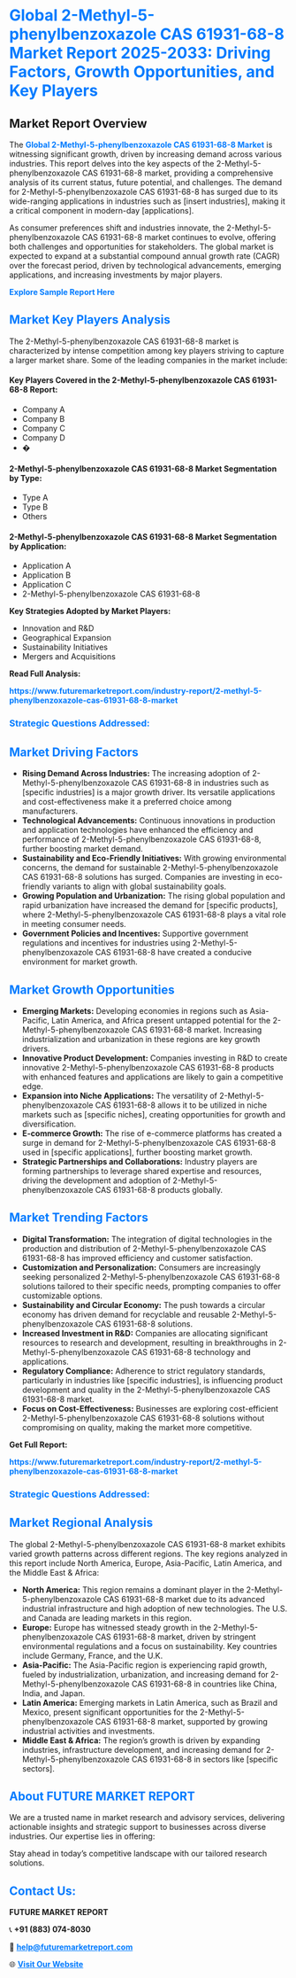 <h1 style="color: #007BFF;">Global 2-Methyl-5-phenylbenzoxazole CAS 61931-68-8 Market Report 2025-2033: Driving Factors, Growth Opportunities, and Key Players</h1>

<section id="overview">
<h2>Market Report Overview</h2>
<p>The <a href="https://www.futuremarketreport.com/industry-report/2-methyl-5-phenylbenzoxazole-cas-61931-68-8-market" style="color: #007BFF; text-decoration: none;"><strong>Global 2-Methyl-5-phenylbenzoxazole CAS 61931-68-8 Market</strong></a> is witnessing significant growth, driven by increasing demand across various industries. This report delves into the key aspects of the 2-Methyl-5-phenylbenzoxazole CAS 61931-68-8 market, providing a comprehensive analysis of its current status, future potential, and challenges. The demand for 2-Methyl-5-phenylbenzoxazole CAS 61931-68-8 has surged due to its wide-ranging applications in industries such as [insert industries], making it a critical component in modern-day [applications].</p>
<p>As consumer preferences shift and industries innovate, the 2-Methyl-5-phenylbenzoxazole CAS 61931-68-8 market continues to evolve, offering both challenges and opportunities for stakeholders. The global market is expected to expand at a substantial compound annual growth rate (CAGR) over the forecast period, driven by technological advancements, emerging applications, and increasing investments by major players.</p>
</section>

<section id="overview">
<p><a href="https://www.futuremarketreport.com/request-sample/reportId=116292" style="color: #007BFF; text-decoration: none;"><strong>Explore Sample Report Here</strong></a></p>
</section>

<section id="key-players">
<h2 style="color: #007BFF;">Market Key Players Analysis</h2>
<p>The 2-Methyl-5-phenylbenzoxazole CAS 61931-68-8 market is characterized by intense competition among key players striving to capture a larger market share. Some of the leading companies in the market include:</p>
<h4>Key Players Covered in the 2-Methyl-5-phenylbenzoxazole CAS 61931-68-8 Report:</h4>
<ul><li>Company A</li><li>Company B</li><li>Company C</li><li>Company D</li><li>�</li></ul>
<h4>2-Methyl-5-phenylbenzoxazole CAS 61931-68-8 Market Segmentation by Type:</h4>
<ul><li>Type A</li><li>Type B</li><li>Others</li></ul>

<h4>2-Methyl-5-phenylbenzoxazole CAS 61931-68-8 Market Segmentation by Application:</h4>
<ul><li>Application A</li><li>Application B</li><li>Application C</li><li>2-Methyl-5-phenylbenzoxazole CAS 61931-68-8</li></ul>
<p><strong>Key Strategies Adopted by Market Players:</strong></p>
<ul>
<li>Innovation and R&D</li>
<li>Geographical Expansion</li>
<li>Sustainability Initiatives</li>
<li>Mergers and Acquisitions</li>
</ul>
</section>

<section>
<p><strong>Read Full Analysis: </strong></p><a href="https://www.futuremarketreport.com/industry-report/2-methyl-5-phenylbenzoxazole-cas-61931-68-8-market" style="color: #007BFF; text-decoration: none;"><strong>https://www.futuremarketreport.com/industry-report/2-methyl-5-phenylbenzoxazole-cas-61931-68-8-market</strong></a>
<h3 style="color: #007BFF;">Strategic Questions Addressed:</h3>
</section>

<section id="driving-factors">
<h2 style="color: #007BFF;">Market Driving Factors</h2>
<ul>
<li><strong>Rising Demand Across Industries:</strong> The increasing adoption of 2-Methyl-5-phenylbenzoxazole CAS 61931-68-8 in industries such as [specific industries] is a major growth driver. Its versatile applications and cost-effectiveness make it a preferred choice among manufacturers.</li>
<li><strong>Technological Advancements:</strong> Continuous innovations in production and application technologies have enhanced the efficiency and performance of 2-Methyl-5-phenylbenzoxazole CAS 61931-68-8, further boosting market demand.</li>
<li><strong>Sustainability and Eco-Friendly Initiatives:</strong> With growing environmental concerns, the demand for sustainable 2-Methyl-5-phenylbenzoxazole CAS 61931-68-8 solutions has surged. Companies are investing in eco-friendly variants to align with global sustainability goals.</li>
<li><strong>Growing Population and Urbanization:</strong> The rising global population and rapid urbanization have increased the demand for [specific products], where 2-Methyl-5-phenylbenzoxazole CAS 61931-68-8 plays a vital role in meeting consumer needs.</li>
<li><strong>Government Policies and Incentives:</strong> Supportive government regulations and incentives for industries using 2-Methyl-5-phenylbenzoxazole CAS 61931-68-8 have created a conducive environment for market growth.</li>
</ul>
</section>

<section id="growth-opportunities">
<h2 style="color: #007BFF;">Market Growth Opportunities</h2>
<ul>
<li><strong>Emerging Markets:</strong> Developing economies in regions such as Asia-Pacific, Latin America, and Africa present untapped potential for the 2-Methyl-5-phenylbenzoxazole CAS 61931-68-8 market. Increasing industrialization and urbanization in these regions are key growth drivers.</li>
<li><strong>Innovative Product Development:</strong> Companies investing in R&D to create innovative 2-Methyl-5-phenylbenzoxazole CAS 61931-68-8 products with enhanced features and applications are likely to gain a competitive edge.</li>
<li><strong>Expansion into Niche Applications:</strong> The versatility of 2-Methyl-5-phenylbenzoxazole CAS 61931-68-8 allows it to be utilized in niche markets such as [specific niches], creating opportunities for growth and diversification.</li>
<li><strong>E-commerce Growth:</strong> The rise of e-commerce platforms has created a surge in demand for 2-Methyl-5-phenylbenzoxazole CAS 61931-68-8 used in [specific applications], further boosting market growth.</li>
<li><strong>Strategic Partnerships and Collaborations:</strong> Industry players are forming partnerships to leverage shared expertise and resources, driving the development and adoption of 2-Methyl-5-phenylbenzoxazole CAS 61931-68-8 products globally.</li>
</ul>
</section>

<section id="trending-factors">
<h2 style="color: #007BFF;">Market Trending Factors</h2>
<ul>
<li><strong>Digital Transformation:</strong> The integration of digital technologies in the production and distribution of 2-Methyl-5-phenylbenzoxazole CAS 61931-68-8 has improved efficiency and customer satisfaction.</li>
<li><strong>Customization and Personalization:</strong> Consumers are increasingly seeking personalized 2-Methyl-5-phenylbenzoxazole CAS 61931-68-8 solutions tailored to their specific needs, prompting companies to offer customizable options.</li>
<li><strong>Sustainability and Circular Economy:</strong> The push towards a circular economy has driven demand for recyclable and reusable 2-Methyl-5-phenylbenzoxazole CAS 61931-68-8 solutions.</li>
<li><strong>Increased Investment in R&D:</strong> Companies are allocating significant resources to research and development, resulting in breakthroughs in 2-Methyl-5-phenylbenzoxazole CAS 61931-68-8 technology and applications.</li>
<li><strong>Regulatory Compliance:</strong> Adherence to strict regulatory standards, particularly in industries like [specific industries], is influencing product development and quality in the 2-Methyl-5-phenylbenzoxazole CAS 61931-68-8 market.</li>
<li><strong>Focus on Cost-Effectiveness:</strong> Businesses are exploring cost-efficient 2-Methyl-5-phenylbenzoxazole CAS 61931-68-8 solutions without compromising on quality, making the market more competitive.</li>
</ul>
</section>

<section>
<p><strong>Get Full Report: </strong></p><a href="https://www.futuremarketreport.com/industry-report/2-methyl-5-phenylbenzoxazole-cas-61931-68-8-market" style="color: #007BFF; text-decoration: none;"><strong>https://www.futuremarketreport.com/industry-report/2-methyl-5-phenylbenzoxazole-cas-61931-68-8-market</strong></a>
<h3 style="color: #007BFF;">Strategic Questions Addressed:</h3>
</section>


<section id="regional-analysis">
<h2 style="color: #007BFF;">Market Regional Analysis</h2>
<p>The global 2-Methyl-5-phenylbenzoxazole CAS 61931-68-8 market exhibits varied growth patterns across different regions. The key regions analyzed in this report include North America, Europe, Asia-Pacific, Latin America, and the Middle East & Africa:</p>
<ul>
<li><strong>North America:</strong> This region remains a dominant player in the 2-Methyl-5-phenylbenzoxazole CAS 61931-68-8 market due to its advanced industrial infrastructure and high adoption of new technologies. The U.S. and Canada are leading markets in this region.</li>
<li><strong>Europe:</strong> Europe has witnessed steady growth in the 2-Methyl-5-phenylbenzoxazole CAS 61931-68-8 market, driven by stringent environmental regulations and a focus on sustainability. Key countries include Germany, France, and the U.K.</li>
<li><strong>Asia-Pacific:</strong> The Asia-Pacific region is experiencing rapid growth, fueled by industrialization, urbanization, and increasing demand for 2-Methyl-5-phenylbenzoxazole CAS 61931-68-8 in countries like China, India, and Japan.</li>
<li><strong>Latin America:</strong> Emerging markets in Latin America, such as Brazil and Mexico, present significant opportunities for the 2-Methyl-5-phenylbenzoxazole CAS 61931-68-8 market, supported by growing industrial activities and investments.</li>
<li><strong>Middle East & Africa:</strong> The region’s growth is driven by expanding industries, infrastructure development, and increasing demand for 2-Methyl-5-phenylbenzoxazole CAS 61931-68-8 in sectors like [specific sectors].</li>
</ul>
</section>

<footer>
<h2 style="color: #007BFF;">About FUTURE MARKET REPORT</h2>
<p>We are a trusted name in market research and advisory services, delivering actionable insights and strategic support to businesses across diverse industries. Our expertise lies in offering:</p>

<p>Stay ahead in today’s competitive landscape with our tailored research solutions.</p>

<h2 style="color: #007BFF;">Contact Us:</h2>
<p><strong>FUTURE MARKET REPORT</strong></p>
<p>📞 <strong>+91 (883) 074-8030</strong></p>
<p>📧 <strong><a href="mailto:help@futuremarketreport.com" style="color: #007BFF;">help@futuremarketreport.com</a></strong></p>
<p>🌐 <strong><a href="https://www.futuremarketreport.com/" style="color: #007BFF;">Visit Our Website</a></strong></p>
</footer>